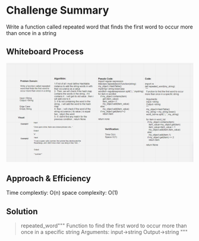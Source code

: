 # Challenge Summary
<!-- Description of the challenge -->
Write a function called repeated word that finds the first word to occur more than once in a string

## Whiteboard Process
<!-- Embedded whiteboard image -->
![repeatedword](../../repeword.PNG)


## Approach & Efficiency
<!-- What approach did you take? Why? What is the Big O space/time for this approach? -->
Time complextiy: O(n)
space complexity: O(1)

## Solution
<!-- Show how to run your code, and examples of it in action -->

>repeated_word"""
  Function to find the first word to occur more than once in a specific string
  Arguments:
  input->string
  Output->string
  """
